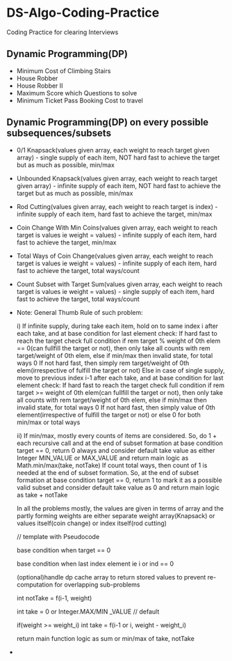 # DS-Algo-Coding-Practice
Coding Practice for clearing Interviews

## Dynamic Programming(DP) 
* Minimum Cost of Climbing Stairs
* House Robber
* House Robber II
* Maximum Score which Questions to solve
* Minimum Ticket Pass Booking Cost to travel

## Dynamic Programming(DP) on every possible subsequences/subsets
* 0/1 Knapsack(values given array, each weight to reach target given array) - single supply of each item, NOT hard fast to achieve the target but as much as possible, min/max
* Unbounded Knapsack(values given array, each weight to reach target given array) - infinite supply of each item, NOT hard fast to achieve the target but as much as possible, min/max
* Rod Cutting(values given array, each weight to reach target is index) - infinite supply of each item, hard fast to achieve the target, min/max
* Coin Change With Min Coins(values given array, each weight to reach target is values ie weight = values) - infinite supply of each item, hard fast to achieve the target, min/max
* Total Ways of Coin Change(values given array, each weight to reach target is values ie weight = values) - infinite supply of each item, hard fast to achieve the target, total ways/count
* Count Subset with Target Sum(values given array, each weight to reach target is values ie weight = values) - single supply of each item, hard fast to achieve the target, total ways/count

* Note: General Thumb Rule of such problem:

    i) If infinite supply, during take each item, hold on to same index i after each take, and at base condition for last element check:
          If hard fast to reach the target check full condition if rem target % weight of 0th elem == 0(can fullfill the target or not), then only take all counts with rem target/weight of 0th elem, else if min/max then invalid state, for total ways 0
          If not hard fast, then simply rem target/weight of 0th elem(irrespective of fulfill the target or not)
       Else in case of single supply, move to previous index i-1 after each take, and at base condition for last element check:
          If hard fast to reach the target check full condition if rem target >= weight of 0th elem(can fullfill the target or not), then only take all counts with rem target/weight of 0th elem, else if min/max then invalid state, for total ways 0
          If not hard fast, then simply value of 0th element(irrespective of fulfill the target or not) or else 0 for both min/max or total ways

    ii) If min/max, mostly every counts of items are considered. So, do 1 + each recursive call and at the end of subset formation at base condition target == 0, return 0 always and consider default take value as either Integer MIN_VALUE or MAX_VALUE and return main logic as Math.min/max(take, notTake)
        If count total ways, then count of 1 is needed at the end of subset formation. So, at the end of subset formation at base condition target == 0, return 1 to mark it as a possible valid subset and consider default take value as 0 and return main logic as take + notTake

    In all the problems mostly, the values are given in terms of array
    and the partly forming weights are either separate weight array(Knapsack) or values itself(coin change) or index itself(rod cutting) 

    
    // template with Pseudocode

    base condition when target == 0

    base condition when last index element ie i or ind == 0
    
    (optional)handle dp cache array to return stored values to prevent re-computation for overlapping sub-problems
    
    int notTake = f(i-1, weight)
    
    int take = 0 or Integer.MAX/MIN _VALUE // default
    
    if(weight >= weight_i)
        int take =  f(i-1 or i, weight - weight_i)


    return main function logic as sum or min/max of take, notTake

*
